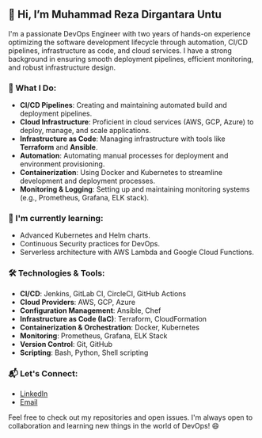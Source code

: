 ## 👋 Hi, I’m Muhammad Reza Dirgantara Untu

I'm a passionate DevOps Engineer with two years of hands-on experience optimizing the software development lifecycle through automation, CI/CD pipelines, infrastructure as code, and cloud services. I have a strong background in ensuring smooth deployment pipelines, efficient monitoring, and robust infrastructure design.

### 🚀 What I Do:
- **CI/CD Pipelines**: Creating and maintaining automated build and deployment pipelines.
- **Cloud Infrastructure**: Proficient in cloud services (AWS, GCP, Azure) to deploy, manage, and scale applications.
- **Infrastructure as Code**: Managing infrastructure with tools like **Terraform** and **Ansible**.
- **Automation**: Automating manual processes for deployment and environment provisioning.
- **Containerization**: Using Docker and Kubernetes to streamline development and deployment processes.
- **Monitoring & Logging**: Setting up and maintaining monitoring systems (e.g., Prometheus, Grafana, ELK stack).
  
### 🌱 I'm currently learning:
- Advanced Kubernetes and Helm charts.
- Continuous Security practices for DevOps.
- Serverless architecture with AWS Lambda and Google Cloud Functions.

### 🛠️ Technologies & Tools:
- **CI/CD**: Jenkins, GitLab CI, CircleCI, GitHub Actions
- **Cloud Providers**: AWS, GCP, Azure
- **Configuration Management**: Ansible, Chef
- **Infrastructure as Code (IaC)**: Terraform, CloudFormation
- **Containerization & Orchestration**: Docker, Kubernetes
- **Monitoring**: Prometheus, Grafana, ELK Stack
- **Version Control**: Git, GitHub
- **Scripting**: Bash, Python, Shell scripting


### 📬 Let's Connect:
- [LinkedIn](https://www.linkedin.com/in/rezadirgantara)
- [Email](rezadirgantara91@gmail.com)

Feel free to check out my repositories and open issues. I'm always open to collaboration and learning new things in the world of DevOps! 😄
